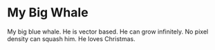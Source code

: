 # My Big Whale

My big blue whale.
He is vector based.
He can grow infinitely.
No pixel density can squash him.
He loves Christmas.
